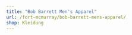 ```yaml
---
title: "Bob Barrett Men's Apparel"
url: /fort-mcmurray/bob-barrett-mens-apparel/
shop: Kleidung
---
```

